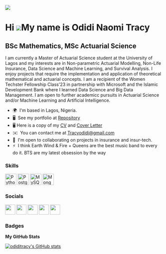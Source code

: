 
![](https://media-exp1.licdn.com/dms/image/C4D03AQEXoEHBCiPAEA/profile-displayphoto-shrink_800_800/0/1658190377629?e=1665619200&v=beta&t=qLqRSVusiVwB5FKvPR-DNsVZrOeY78Zltv6Sp4iYFzQ.png)

Hi ![](https://user-images.githubusercontent.com/18350557/176309783-0785949b-9127-417c-8b55-ab5a4333674e.gif)My name is Odidi Naomi Tracy
=========================================================================================================================================

BSc Mathematics, MSc Actuarial Science
--------------------------------

I am currently a Master of Actuarial Science student at the University of Lagos and my interests are in Non-parametric Actuarial Modelling, Non-Life Insurance, Data Science and Machine Learning, and Survival Analysis. I enjoy projects that require the implementation and application of theoretical mathematical and actuarial concepts. I am a recipient of the Women Techster Fellowship Class'23 in partnership with Microsoft and the Islamic Development Bank where I learned Data Science and Big Data Management. I am open to further academicc pursuits in Actuarial Science and/or Machine Learning and Artificial Intelligence. 

*   🌍  I'm based in Lagos, Nigeria.
*   🖥️  See my portfolio at [Repository](http://https://github.com/odiditracy?tab=repositories)
*   🖥️  Here is a copy of my [CV](https://drive.google.com/file/d/1_bqbQRxqY762O28SNjiZYcEyitzeAZuV/view?usp=drive_link) and [Cover Letter](https://drive.google.com/file/d/1Hbd9TH2jhFRekR96HsvwNBaHM_uUnArD/view?usp=sharing)
*   ✉️  You can contact me at [Tracyodidi@gmail.com](mailto:Tracyodidi@gmail.com)
*   🤝  I'm open to collaborating on projects in insurance and insur-tech.
*   ⚡  I think Earth Wind & Fire + Queens are the best music band to every do it. BTS are my latest obsession by the way

### Skills

<p align="left">
<a href="https://www.python.org/" target="_blank" rel="noreferrer"><img src="https://raw.githubusercontent.com/danielcranney/readme-generator/main/public/icons/skills/python-colored.svg" width="36" height="36" alt="Python" /></a>
<a href="https://www.postgresql.org/" target="_blank" rel="noreferrer"><img src="https://raw.githubusercontent.com/danielcranney/readme-generator/main/public/icons/skills/postgresql-colored.svg" width="36" height="36" alt="PostgreSQL" /></a>
<a href="https://www.mysql.com/" target="_blank" rel="noreferrer"><img src="https://raw.githubusercontent.com/danielcranney/readme-generator/main/public/icons/skills/mysql-colored.svg" width="36" height="36" alt="MySQL" /></a>
<a href="https://www.mongodb.com/" target="_blank" rel="noreferrer"><img src="https://raw.githubusercontent.com/danielcranney/readme-generator/main/public/icons/skills/mongodb-colored.svg" width="36" height="36" alt="MongoDB" /></a>
</p>


### Socials

<p align="left"> <a href="https://www.github.com/odiditracy" target="_blank" rel="noreferrer"><img src="https://raw.githubusercontent.com/danielcranney/readme-generator/main/public/icons/socials/github.svg" width="32" height="32" /></a> <a href="http://www.instagram.com/odindi_omo/" target="_blank" rel="noreferrer"><img src="https://raw.githubusercontent.com/danielcranney/readme-generator/main/public/icons/socials/instagram.svg" width="32" height="32" /></a> <a href="https://www.linkedin.com/in/naomitracyodidi/" target="_blank" rel="noreferrer"><img src="https://raw.githubusercontent.com/danielcranney/readme-generator/main/public/icons/socials/linkedin.svg" width="32" height="32" /></a> <a href="http://www.medium.com/@tracyodidi" target="_blank" rel="noreferrer"><img src="https://raw.githubusercontent.com/danielcranney/readme-generator/main/public/icons/socials/medium.svg" width="32" height="32" /></a> <a href="https://www.twitter.com/odindi_omo" target="_blank" rel="noreferrer"><img src="https://raw.githubusercontent.com/danielcranney/readme-generator/main/public/icons/socials/twitter.svg" width="32" height="32" /></a></p>


### Badges

<b>My GitHub Stats</b>

<a href="http://www.github.com/odiditracy"><img src="https://github-readme-stats.vercel.app/api?username=odiditracy&show_icons=true&hide=&count_private=true&title_color=0891b2&text_color=ffffff&icon_color=0891b2&bg_color=1c1917&hide_border=true&show_icons=true" alt="odiditracy's GitHub stats" /></a>
